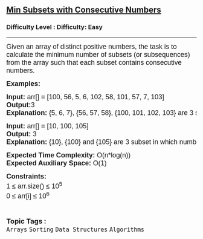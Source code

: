 <h2><a href="https://www.geeksforgeeks.org/problems/min-subsets-with-consecutive-numbers0601/1?sortBy=submissions&category%255B%255D=Arrays&page=3&difficulty%255B%255D=0&status%255B%255D=solved">Min Subsets with Consecutive Numbers</a></h2><h3>Difficulty Level : Difficulty: Easy</h3><hr><div class="problems_problem_content__Xm_eO"><p><span style="font-family: arial,helvetica,sans-serif;"><span style="font-size: 18px;">Given an array of distinct positive numbers, the task is to calculate the minimum number of subsets (or subsequences) from the array such that each subset contains consecutive numbers.</span></span></p>
<p><span style="font-family: arial,helvetica,sans-serif;"><span style="font-size: 18px;"><strong>Examples:</strong></span></span></p>
<pre><span style="font-family: arial,helvetica,sans-serif;"><span style="font-size: 18px;"><strong>Input: </strong>arr[] = [100, 56, 5, 6, 102, 58, 101, 57, 7, 103]</span>
<span style="font-size: 18px;"><strong>Output:</strong>3
<strong>Explanation: </strong>{5, 6, 7}, {56, 57, 58}, {100, 101, 102, 103} are 3 subset in which numbers are consecutive.</span></span></pre>
<pre><span style="font-family: arial,helvetica,sans-serif;"><span style="font-size: 18px;"><strong>Input: </strong>arr[] = [10, 100, 105]
<strong>Output: </strong>3
<strong>Explanation: </strong>{10}, {100} and {105} are 3 subset in which numbers are consecutive.</span></span> </pre>
<p><span style="font-family: arial,helvetica,sans-serif;"><span style="font-size: 18px;"><strong>Expected Time Complexity:</strong> O(n*log(n))<br><strong>Expected Auxiliary Space:</strong> O(1)</span></span></p>
<p><span style="font-family: arial,helvetica,sans-serif;"><span style="font-size: 18px;"><strong>Constraints:</strong><br>1 ≤ arr.size() ≤ 10<sup>5</sup><br>0 ≤ arr[i] ≤ 10<sup>6</sup></span></span></p></div><br><p><span style=font-size:18px><strong>Topic Tags : </strong><br><code>Arrays</code>&nbsp;<code>Sorting</code>&nbsp;<code>Data Structures</code>&nbsp;<code>Algorithms</code>&nbsp;